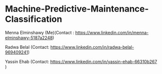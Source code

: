 # Machine-Predictive-Maintenance-Classification

Menna Elminshawy (Me)(Contact : https://www.linkedin.com/in/menna-elminshawy-5187a2248)

Radwa Belal (Contact: https://www.linkedin.com/in/radwa-belal-969409241)

Yassin Ehab (Contact: https://www.linkedin.com/in/yassin-ehab-66310b267 )
